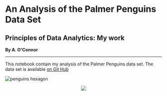 # An Analysis of the Palmer Penguins Data Set
## Principles of Data Analytics: My work
**By A. O'Connor**
*********
This notebook contain my analysis of the Palmer Penguins data set.
The data set is available [on Git Hub](https://allisonhorst.github.io/palmerpenguins/articles/intro.html)

![penguins hexagon](https://allisonhorst.github.io/palmerpenguins/logo.png)

<p align ="center"><img src="https://allisonhorst.github.io/palmerpenguins/logo.png" /></p>

